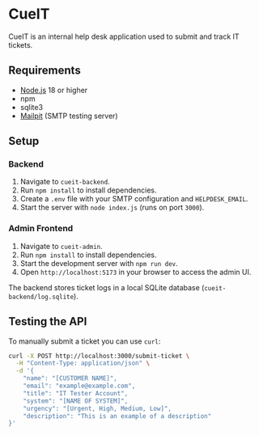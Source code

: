 # CueIT

CueIT is an internal help desk application used to submit and track IT tickets.

## Requirements
- [Node.js](https://nodejs.org/) 18 or higher
- npm
- sqlite3
- [Mailpit](https://github.com/axllent/mailpit) (SMTP testing server)

## Setup

### Backend
1. Navigate to `cueit-backend`.
2. Run `npm install` to install dependencies.
3. Create a `.env` file with your SMTP configuration and `HELPDESK_EMAIL`.
4. Start the server with `node index.js` (runs on port `3000`).

### Admin Frontend
1. Navigate to `cueit-admin`.
2. Run `npm install` to install dependencies.
3. Start the development server with `npm run dev`.
4. Open `http://localhost:5173` in your browser to access the admin UI.

The backend stores ticket logs in a local SQLite database (`cueit-backend/log.sqlite`).

## Testing the API

To manually submit a ticket you can use `curl`:

```bash
curl -X POST http://localhost:3000/submit-ticket \
  -H "Content-Type: application/json" \
  -d '{
    "name": "[CUSTOMER NAME]",
    "email": "example@example.com",
    "title": "IT Tester Account",
    "system": "[NAME OF SYSTEM]",
    "urgency": "[Urgent, High, Medium, Low]",
    "description": "This is an example of a description"
}'
```
